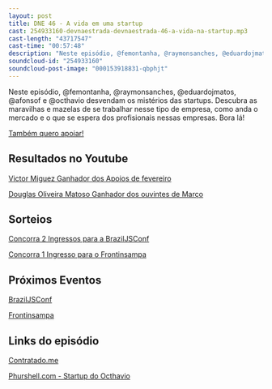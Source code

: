 ```yaml
---
layout: post
title: DNE 46 - A vida em uma startup
cast: 254933160-devnaestrada-devnaestrada-46-a-vida-na-startup.mp3
cast-length: "43717547"
cast-time: "00:57:48"
description: "Neste episódio, @femontanha, @raymonsanches, @eduardojmatos, @afonsof e @octhavio desvendam os mistérios das startups. Descubra as maravilhas e mazelas de se trabalhar nesse tipo de empresa, como anda o mercado e o que se espera dos profisionais nessas empresas. Bora lá!"
soundcloud-id: "254933160"
soundcloud-post-image: "000153918831-qbphjt"
---
```


Neste episódio, @femontanha, @raymonsanches, @eduardojmatos, @afonsof e @octhavio desvendam os mistérios das startups. Descubra as maravilhas e mazelas de se trabalhar nesse tipo de empresa, como anda o mercado e o que se espera dos profisionais nessas empresas. Bora lá!

<a href="http://www.apoia.se/devnaestrada" class="btn">
  Também quero apoiar!
</a>

<h2>Resultados no Youtube</h2>

[Victor Miguez Ganhador dos Apoios de fevereiro](https://www.youtube.com/watch?v=VnJnWMgneho)

[Douglas Oliveira Matoso Ganhador dos ouvintes de Março](https://www.youtube.com/watch?v=kua8KBA2Aeo)

<h2>Sorteios</h2>

[Concorra 2 Ingressos para a BrazilJSConf](https://devnaestrada.typeform.com/to/nsYDUS)

[Concorra 1 Ingresso para o Frontinsampa](https://devnaestrada.typeform.com/to/FhfOsy)

<h2>Próximos Eventos</h2>

[BrazilJSConf](https://braziljs.org/conf)

[Frontinsampa](http://frontinsampa.com.br/)

<h2>Links do episódio</h2>

[Contratado.me](http://devs.contratado.me/)

[Phurshell.com - Startup do Octhavio](mailto:contato@phurshell.com)
